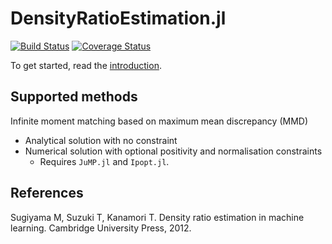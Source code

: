 # DensityRatioEstimation.jl

[![Build Status](https://travis-ci.com/xukai92/DensityRatioEstimation.jl.svg?branch=master)](https://travis-ci.com/xukai92/DensityRatioEstimation.jl) [![Coverage Status](https://coveralls.io/repos/github/xukai92/DensityRatioEstimation.jl/badge.svg?branch=master)](https://coveralls.io/github/xukai92/DensityRatioEstimation.jl?branch=master)

To get started, read the [introduction](https://htmlpreview.github.io/?https://github.com/xukai92/DensityRatioEstimation.jl/blob/master/docs/intro.html).

## Supported methods

Infinite moment matching based on maximum mean discrepancy (MMD)
- Analytical solution with no constraint
- Numerical solution with optional positivity and normalisation constraints
    - Requires `JuMP.jl` and `Ipopt.jl`.

## References

Sugiyama M, Suzuki T, Kanamori T. Density ratio estimation in machine learning. Cambridge University Press, 2012.
